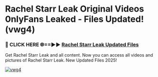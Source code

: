 # Rachel Starr Leak Original Videos 0nlyFans Leaked - Files Updated! (vwg4)

<h3>🔴 CLICK HERE 🌐==►► <a href="https://best4dudes.click/HH4t6V" rel="nofollow">Rachel Starr Leak Updated Files</a></h3>

Get Rachel Starr Leak and all content. Now you can access all videos and pictures of Rachel Starr Leak. New Updated Files 2025!

[![vwg4](https://github.com/user-attachments/assets/8c521d6e-e6e3-4a75-9320-d58ab9d79d5b)](https://best4dudes.click/HH4t6V)
